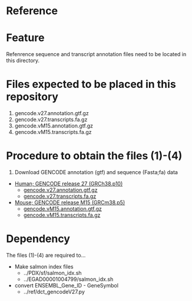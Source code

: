 # Reference

# Feature
Refenrence sequence and transcript annotation files need to be located in this directory.

# Files expected to be placed in this repository
1. gencode.v27.annotation.gtf.gz
2. gencode.v27.transcripts.fa.gz
3. gencode.vM15.annotation.gtf.gz
4. gencode.vM15.transcripts.fa.gz

# Procedure to obtain the files (1)-(4)
1. Download GENCODE annotation (gtf) and sequence (Fasta;fa) data
- [Human; GENCODE release 27 (GRCh38.p10)](https://www.gencodegenes.org/human/release_27.html)
  - [gencode.v27.annotation.gtf.gz](http://ftp.ebi.ac.uk/pub/databases/gencode/Gencode_human/release_27/gencode.v27.annotation.gtf.gz)
  - [gencode.v27.transcripts.fa.gz](http://ftp.ebi.ac.uk/pub/databases/gencode/Gencode_human/release_27/gencode.v27.transcripts.fa.gz)
- [Mouse; GENCODE release M15 (GRCm38.p5)](https://www.gencodegenes.org/mouse/release_M15.html)
  - [gencode.vM15.annotation.gtf.gz](http://ftp.ebi.ac.uk/pub/databases/gencode/Gencode_mouse/release_M15/gencode.vM15.annotation.gtf.gz)
  - [gencode.vM15.transcripts.fa.gz](http://ftp.ebi.ac.uk/pub/databases/gencode/Gencode_mouse/release_M15/gencode.vM15.transcripts.fa.gz)

# Dependency
The files (1)-(4) are required to...
- Make salmon index files 
  - ../PDX/sf/salmon_idx.sh
  - ../EGAD00001004799/salmon_idx.sh
- convert ENSEMBL_Gene_ID - GeneSymbol
  - ../ref/dct_gencodeV27.py
